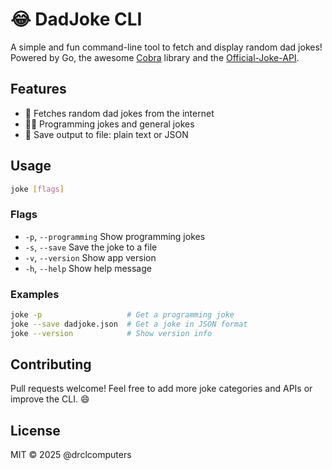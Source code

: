 # 😂 DadJoke CLI

A simple and fun command-line tool to fetch and display random dad jokes! Powered by Go, the awesome [Cobra](https://github.com/spf13/cobra) library and the [Official-Joke-API](https://official-joke-api.appspot.com).

## Features

- 🤖 Fetches random dad jokes from the internet
- 👨‍💻 Programming jokes and general jokes
- 🎨 Save output to file: plain text or JSON

## Usage

```sh
joke [flags]
```

### Flags

- `-p`, `--programming`   Show programming jokes
- `-s`, `--save`          Save the joke to a file
- `-v`, `--version`       Show app version
- `-h`, `--help`          Show help message

### Examples

```sh
joke -p                   # Get a programming joke
joke --save dadjoke.json  # Get a joke in JSON format
joke --version            # Show version info
```

## Contributing

Pull requests welcome! Feel free to add more joke categories and APIs or improve the CLI. 😄

## License

MIT © 2025 @drclcomputers
